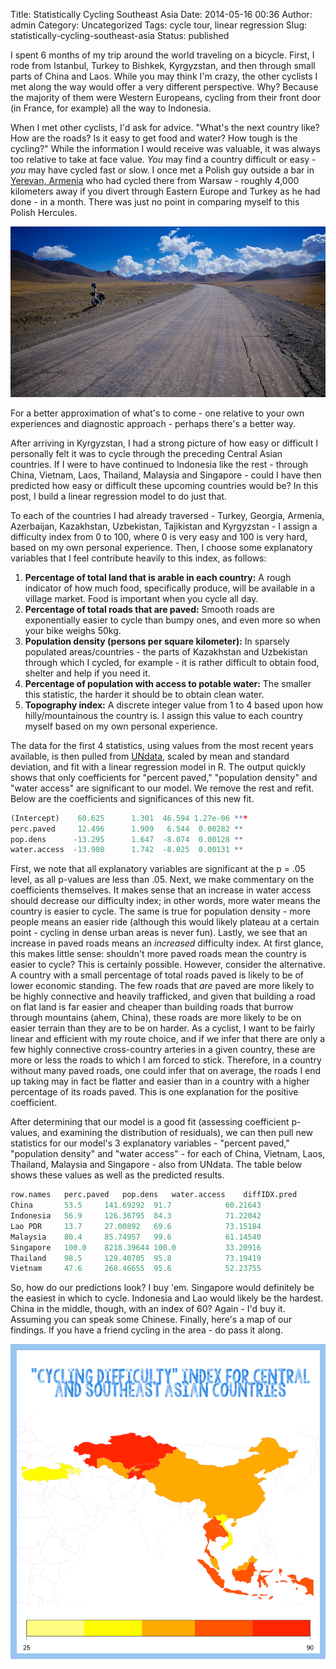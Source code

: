 Title: Statistically Cycling Southeast Asia
Date: 2014-05-16 00:36
Author: admin
Category: Uncategorized
Tags: cycle tour, linear regression
Slug: statistically-cycling-southeast-asia
Status: published

I spent 6 months of my trip around the world traveling on a bicycle. First, I rode from Istanbul, Turkey to Bishkek, Kyrgyzstan, and then through small parts of China and Laos. While you may think I'm crazy, the other cyclists I met along the way would offer a very different perspective. Why? Because the majority of them were Western Europeans, cycling from their front door (in France, for example) all the way to Indonesia.

When I met other cyclists, I'd ask for advice. "What's the next country like? How are the roads? Is it easy to get food and water? How tough is the cycling?" While the information I would receive was valuable, it was always too relative to take at face value. *You* may find a country difficult or easy - *you* may have cycled fast or slow. I once met a Polish guy outside a bar in [Yerevan, Armenia](willtravellife.com/blog/2013/10/25/hail-linkin-park-crazy-guy-bike/) who had cycled there from Warsaw - roughly 4,000 kilometers away if you divert through Eastern Europe and Turkey as he had done - in a month. There was just no point in comparing myself to this Polish Hercules.

![Cycling the weird and wide in Central (f*cking) Asia](images/pamir_bike.jpg)

For a better approximation of what's to come - one relative to your own experiences and diagnostic approach - perhaps there's a better way.

After arriving in Kyrgyzstan, I had a strong picture of how easy or difficult I personally felt it was to cycle through the preceding Central Asian countries. If I were to have continued to Indonesia like the rest - through China, Vietnam, Laos, Thailand, Malaysia and Singapore - could I have then predicted how easy or difficult these upcoming countries would be? In this post, I build a linear regression model to do just that.

To each of the countries I had already traversed - Turkey, Georgia, Armenia, Azerbaijan, Kazakhstan, Uzbekistan, Tajikistan and Kyrgyzstan - I assign a difficulty index from 0 to 100, where 0 is very easy and 100 is very hard, based on my own personal experience. Then, I choose some explanatory variables that I feel contribute heavily to this index, as follows:

1. **Percentage of total land that is arable in each country:** A rough indicator of how much food, specifically produce, will be available in a village market. Food is important when you cycle all day.
2. **Percentage of total roads that are paved:** Smooth roads are exponentially easier to cycle than bumpy ones, and even more so when your bike weighs 50kg.
3. **Population density (persons per square kilometer):** In sparsely populated areas/countries - the parts of Kazakhstan and Uzbekistan through which I cycled, for example - it is rather difficult to obtain food, shelter and help if you need it.
4. **Percentage of population with access to potable water:** The smaller this statistic, the harder it should be to obtain clean water.
5. **Topography index:** A discrete integer value from 1 to 4 based upon how hilly/mountainous the country is. I assign this value to each country myself based on my own personal experience.

The data for the first 4 statistics, using values from the most recent years available, is then pulled from [UNdata](http://data.un.org/Explorer.aspx?d=WDI&f=Indicator_Code%3aNV.IND.TOTL.ZS), scaled by mean and standard deviation, and fit with a linear regression model in R. The output quickly shows that only coefficients for "percent paved," "population density" and "water access" are significant to our model. We remove the rest and refit. Below are the coefficients and significances of this new fit.

```r
(Intercept)    60.625      1.301  46.594 1.27e-06 ***
perc.paved     12.496      1.909   6.544  0.00282 **
pop.dens      -13.295      1.647  -8.074  0.00128 **
water.access  -13.980      1.742  -8.025  0.00131 **
```

First, we note that all explanatory variables are significant at the p = .05 level, as all p-values are less than .05. Next, we make commentary on the coefficients themselves. It makes sense that an increase in water access should decrease our difficulty index; in other words, more water means the country is easier to cycle. The same is true for population density - more people means an easier ride (although this would likely plateau at a certain point - cycling in dense urban areas is never fun). Lastly, we see that an increase in paved roads means an *increased* difficulty index. At first glance, this makes little sense: shouldn't more paved roads mean the country is easier to cycle? This is certainly possible. However, consider the alternative. A country with a small percentage of total roads paved is likely to be of lower economic standing. The few roads that *are* paved are more likely to be highly connective and heavily trafficked, and given that building a road on flat land is far easier and cheaper than building roads that burrow through mountains (ahem, China), these roads are more likely to be on easier terrain than they are to be on harder. As a cyclist, I want to be fairly linear and efficient with my route choice, and if we infer that there are only a few highly connective cross-country arteries in a given country, these are more or less the roads to which I am forced to stick. Therefore, in a country without many paved roads, one could infer that on average, the roads I end up taking may in fact be flatter and easier than in a country with a higher percentage of its roads paved. This is one explanation for the positive coefficient.

After determining that our model is a good fit (assessing coefficient p-values, and examining the distribution of residuals), we can then pull new statistics for our model's 3 explanatory variables - "percent paved," "population density" and "water access" - for each of China, Vietnam, Laos, Thailand, Malaysia and Singapore - also from UNdata. The table below shows these values as well as the predicted results.

```r
row.names   perc.paved   pop.dens   water.access    diffIDX.pred
China       53.5     141.69292  91.7            60.21643
Indonesia   56.9     126.36795  84.3            71.22042
Lao PDR     13.7     27.00892   69.6            73.15184
Malaysia    80.4     85.74957   99.6            61.14540
Singapore   100.0    8218.39644 100.0           33.20916
Thailand    98.5     129.40705  95.8            73.19419
Vietnam     47.6     268.46655  95.6            52.23755
```

So, how do our predictions look? I buy 'em. Singapore would definitely be the easiest in which to cycle. Indonesia and Lao would likely be the hardest. China in the middle, though, with an index of 60? Again - I'd buy it. Assuming you can speak some Chinese. Finally, here's a map of our findings. If you have a friend cycling in the area - do pass it along.

![diffIDX Map](figures/cycling_difficulty_index.jpg)
